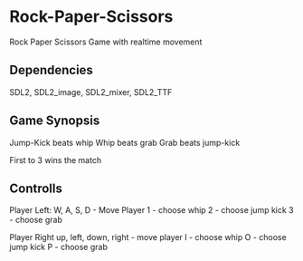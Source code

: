 # Rock-Paper-Scissors
Rock Paper Scissors Game with realtime movement

Dependencies
-------------------
SDL2, SDL2_image, SDL2_mixer, SDL2_TTF


Game Synopsis
------------------
Jump-Kick beats whip
Whip beats grab
Grab beats jump-kick

First to 3 wins the match


Controlls
-------------------

Player Left:
W, A, S, D - Move Player
1 - choose whip
2 - choose jump kick
3 - choose grab

Player Right
up, left, down, right - move player
I - choose whip
O - choose jump kick
P - choose grab
